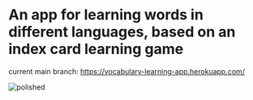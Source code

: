 # An app for learning words in different languages, based on an index card learning game

current main branch:
https://vocabulary-learning-app.herokuapp.com/

![polished](https://user-images.githubusercontent.com/102051571/174131113-8c9306fd-f676-4d58-833f-f530cbb08b51.PNG)
